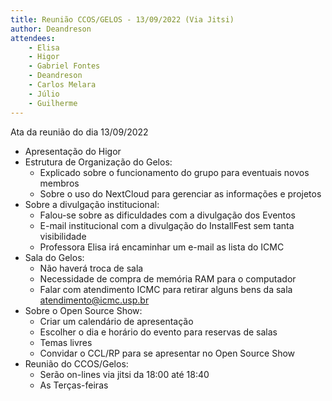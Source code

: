 ```yaml
---
title: Reunião CCOS/GELOS - 13/09/2022 (Via Jitsi)
author: Deandreson
attendees:
    - Elisa
    - Higor
    - Gabriel Fontes
    - Deandreson
    - Carlos Melara
    - Júlio
    - Guilherme
---
```


Ata da reunião do dia 13/09/2022

- Apresentação do Higor
- Estrutura de Organização do Gelos:
	- Explicado sobre o funcionamento do grupo para eventuais novos membros
	- Sobre o uso do NextCloud para gerenciar as informações e projetos
- Sobre a divulgação institucional:
	- Falou-se sobre as dificuldades com a divulgação dos Eventos
	- E-mail institucional com a divulgação do InstallFest sem tanta visibilidade
	- Professora Elisa  irá encaminhar um e-mail as lista do ICMC
- Sala do Gelos:
	- Não haverá troca de sala
	- Necessidade de compra de memória RAM para o computador
	- Falar com atendimento ICMC para retirar alguns bens da sala atendimento@icmc.usp.br
- Sobre o Open Source Show:
	- Criar um calendário de apresentação
	- Escolher o dia e horário do evento para reservas de salas
	- Temas livres
	- Convidar o CCL/RP para se apresentar no Open Source Show
- Reunião do CCOS/Gelos:
	- Serão on-lines via jitsi da 18:00 até 18:40
	- As Terças-feiras
